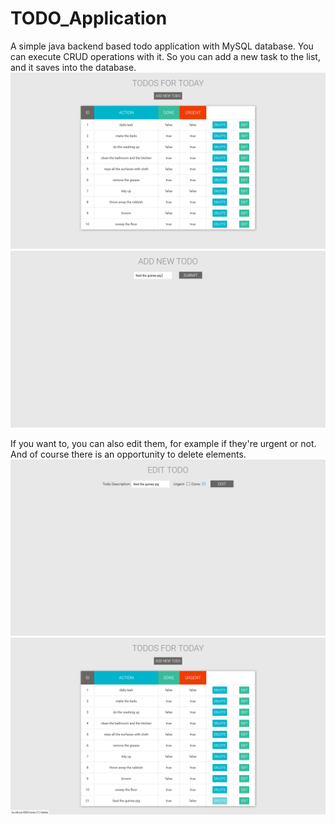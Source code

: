 # TODO_Application
A simple java backend based todo application with MySQL database.
You can execute CRUD operations with it. So you can add a new task to the list, and it saves into the database.
![alt text](https://raw.githubusercontent.com/juditcsokay/TODO_Application/master/app.png)
![alt text](https://raw.githubusercontent.com/juditcsokay/TODO_Application/master/add.png)

If you want to, you can also edit them, for example if they're urgent or not. And of course there is an opportunity to delete elements.
![alt text](https://raw.githubusercontent.com/juditcsokay/TODO_Application/master/edit.png)
![alt text](https://raw.githubusercontent.com/juditcsokay/TODO_Application/master/delete.png)

